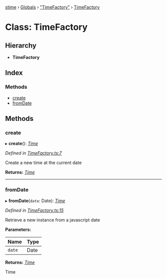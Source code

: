 [stime](../README.md) › [Globals](../globals.md) › ["TimeFactory"](../modules/_timefactory_.md) › [TimeFactory](_timefactory_.timefactory.md)

# Class: TimeFactory

## Hierarchy

* **TimeFactory**

## Index

### Methods

* [create](_timefactory_.timefactory.md#create)
* [fromDate](_timefactory_.timefactory.md#fromdate)

## Methods

###  create

▸ **create**(): *[Time](_time_.time.md)*

*Defined in [TimeFactory.ts:7](https://github.com/TerenceJefferies/STime/blob/7c73384/src/TimeFactory.ts#L7)*

Create a new time at the current date

**Returns:** *[Time](_time_.time.md)*

___

###  fromDate

▸ **fromDate**(`date`: Date): *[Time](_time_.time.md)*

*Defined in [TimeFactory.ts:15](https://github.com/TerenceJefferies/STime/blob/7c73384/src/TimeFactory.ts#L15)*

Retrieve a new instance from a javascript date

**Parameters:**

Name | Type |
------ | ------ |
`date` | Date |

**Returns:** *[Time](_time_.time.md)*

Time
